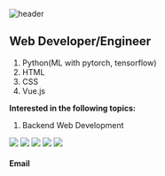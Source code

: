 ![header](https://capsule-render.vercel.app/api?type=waving&color=auto&height=300&section=header&text=Minseung-Kang&fontSize=70)

<div>
  <h2>
    Web Developer/Engineer
<!--     (<del><a href="[https://donowhy.github.io/]">More About Me</a></del>) -->
  </h2>
  <ol>
    <li>Python(ML with pytorch, tensorflow)</li>
    <li>HTML</li>
    <li>CSS</li>
    <li>Vue.js</li>
  
    
  </ol>
  <p><strong>Interested in the following topics:</strong></p>
  <ol>
    <li>Backend Web Development</li>
    </li>
    
  </ol>
  <div>
    <img src="https://img.shields.io/badge/vue.js-4FC08D?style=for-the-badge&logo=vue.js&logoColor=white">
    <img src="https://img.shields.io/badge/python-E34F26?style=for-the-badge&logo=html5&logoColor=white">
    <img src="https://img.shields.io/badge/java-1572B6?style=for-the-badge&logo=css3&logoColor=white">
    <img src="https://img.shields.io/badge/javascript-1572B6?style=for-the-badge&logo=css3&logoColor=white">
    <img src="https://img.shields.io/badge/spring-1572B6?style=for-the-badge&logo=css3&logoColor=white">
  </div>
   <h4>
    Email
<!--     (<del><a href="[https://k4minseung@gmail.com]">More About Me</a></del>) -->
  </h4>
  
</div>
